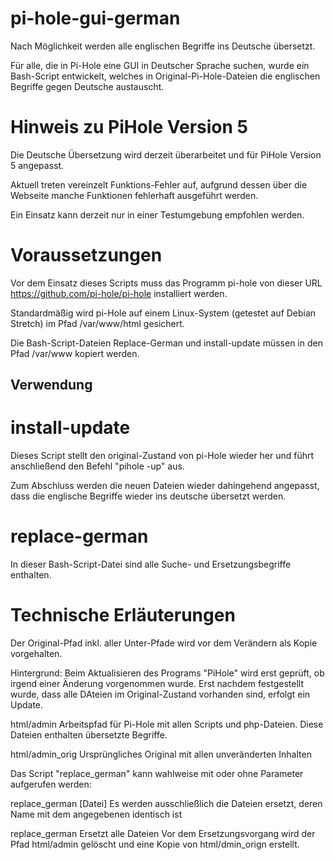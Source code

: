 # pi-hole-gui-german
Nach Möglichkeit werden alle englischen Begriffe ins Deutsche übersetzt.

Für alle, die in Pi-Hole eine GUI in Deutscher Sprache suchen, wurde ein Bash-Script entwickelt, welches in Original-Pi-Hole-Dateien die englischen Begriffe gegen Deutsche austauscht.

Hinweis zu PiHole Version 5
===========================
Die Deutsche Übersetzung wird derzeit überarbeitet und für PiHole Version 5 angepasst.

Aktuell treten vereinzelt Funktions-Fehler auf, aufgrund dessen über die Webseite manche Funktionen fehlerhaft ausgeführt werden.

Ein Einsatz kann derzeit nur in einer Testumgebung empfohlen werden.

Voraussetzungen
===============

Vor dem Einsatz dieses Scripts muss das Programm pi-hole von dieser URL https://github.com/pi-hole/pi-hole installiert werden.

Standardmäßig wird pi-Hole auf einem Linux-System (getestet auf Debian Stretch) im Pfad /var/www/html gesichert.

Die Bash-Script-Dateien Replace-German und install-update müssen in den Pfad /var/www kopiert werden.

Verwendung
----------

install-update
==============
Dieses Script stellt den original-Zustand von pi-Hole wieder her und führt anschließend den Befehl "pihole -up" aus.

Zum Abschluss werden die neuen Dateien wieder dahingehend angepasst, dass die englische Begriffe wieder ins deutsche übersetzt werden.

replace-german
==============
In dieser Bash-Script-Datei sind alle Suche- und Ersetzungsbegriffe enthalten.

Technische Erläuterungen
========================

Der Original-Pfad inkl. aller Unter-Pfade wird vor dem Verändern als Kopie vorgehalten.

Hintergrund: Beim Aktualisieren des Programs "PiHole" wird erst geprüft, ob irgend einer Änderung vorgenommen wurde. Erst nachdem festgestellt wurde, dass alle DAteien im Original-Zustand vorhanden sind, erfolgt ein Update.

html/admin
Arbeitspfad für Pi-Hole mit allen Scripts und php-Dateien. Diese Dateien enthalten übersetzte Begriffe.

html/admin_orig
Ursprüngliches Original mit allen unveränderten Inhalten

Das Script "replace_german" kann wahlweise mit oder ohne Parameter aufgerufen werden:

replace_german [Datei]
Es werden ausschließlich die Dateien ersetzt, deren Name mit dem angegebenen identisch ist

replace_german
Ersetzt alle Dateien
Vor dem Ersetzungsvorgang wird der Pfad html/admin gelöscht und eine Kopie von html/dmin_orign erstellt.


